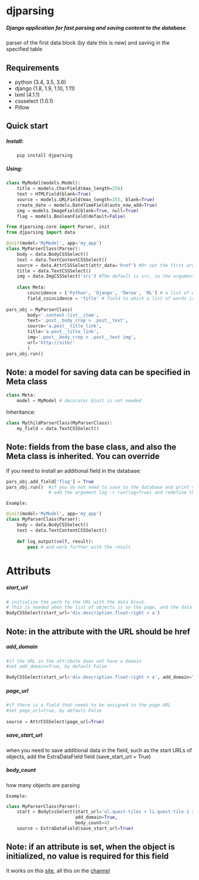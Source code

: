 djparsing 
===========
##### Django application for fast parsing and saving content to the database
parser of the first data block (by date this is new) and saving in the specified table

Requirements
-----------
* python (3.4, 3.5, 3.6)
* django (1.8, 1.9, 1.10, 1.11)
* lxml (4.1.1)
* cssselect (1.0.1)
* Pillow         

Quick start
-----------
##### Install:
        pip install djparsing
##### Using:
```python
class MyModel(models.Model):
    title = models.CharField(max_length=256)
    text = HTMLField(blank=True)
    source = models.URLField(max_length=255, blank=True)
    create_date = models.DateTimeField(auto_now_add=True)
    img = models.ImageField(blank=True, null=True)
    flag = models.BooleanField(default=False)
```
```python
from djparsing.core import Parser, init
from djparsing import data

@init(model='MyModel', app='my_app')
class MyParserClass(Parser):
    body = data.BodyCSSSelect()
    text = data.TextContentCSSSelect()
    source = data.AttrCSSSelect(attr_data='href') #Or set the first argument AttrCSSSelect('href')
    title = data.TextCSSSelect()
    img = data.ImgCSSSelect('src') #The default is src, so the argument is optional. can ImgCSSSelect()
    
    class Meta:
        coincidence = ['Python', 'Django', 'Питон', 'ML'] # a list of words for the condition that the data fit
        field_coincidence = 'title' # field to which a list of words is used
    
pars_obj = MyParserClass(
        body='.content-list__item',
        text='.post__body_crop > .post__text',
        source='a.post__title_link',
        title='a.post__title_link',
        img='.post__body_crop > .post__text img',
        url='http://site/'
        )
pars_obj.run()
```
Note: a model for saving data can be specified in Meta class
------
```python
class Meta:
    model = MyModel # decorator @init is not needed
```
Inheritance:
```python
class MyChildParserClass(MyParserClass):
    my_field = data.TextCSSSelect()
```
Note: fields from the base class, and also the Meta class is inherited. You can override
------    
If you need to install an additional field in the database:
```python
pars_obj.add_field['flag'] = True
pars_obj.run()  #if you do not need to save to the database and print the data to the log, 
                # add the argument log -> run(log=True) and redefine the method log_output(self, result):
```
    Example:
```python
@init(model='MyModel', app='my_app')
class MyParserClass(Parser):
    body = data.BodyCSSSelect()
    text = data.TextContentCSSSelect()
    
    def log_output(self, result):
        pass # and work further with the result
```
Attributs
=========
##### start_url

```python
# initialize the path to the URL with the data block.
# This is needed when the list of objects is on the page, and the data is on another page 
BodyCSSSelect(start_url='div.description.float-right > a')
```
Note: in the attribute with the URL should be href
-------
##### add_domain
```python
#if the URL in the attribute does not have a domain
#set add_domain=True, by default False

BodyCSSSelect(start_url='div.description.float-right > a', add_domain=True)
```
##### page_url
```python
#if there is a field that needs to be assigned to the page URL
#set page_url=True, by default False
    
source = AttrCSSSelect(page_url=True)
```

##### save_start_url
when you need to save additional data in the field, 
such as the start URLs of objects, add the ExtraDataField field (save_start_url = True)

##### body_count
how many objects are parsing

    Example:
```python
class MyParserClass(Parser):
    start = BodyCssSelect(start_url='ul.quest-tiles > li.quest-tile-1 > div.item-box > div.item-box-desc h4  a',
                          add_domain=True,
                          body_count=4)
    source = ExtraDataField(save_start_url=True)

```
Note: if an attribute is set, when the object is initialized, no value is required for this field
-------
It works on this [site](http://pythoff.com/), all this on the [channel](https://telegram.me/python_all)
